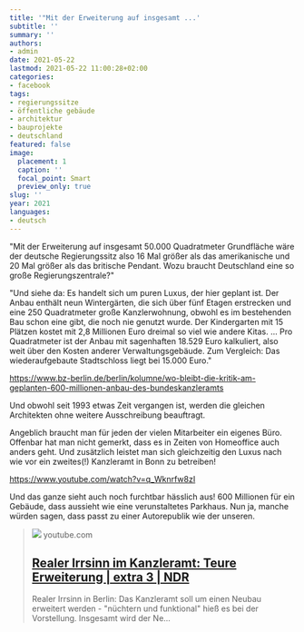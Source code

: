 ```yaml
---
title: '"Mit der Erweiterung auf insgesamt ...'
subtitle: ''
summary: ''
authors:
- admin
date: 2021-05-22
lastmod: 2021-05-22 11:00:28+02:00
categories:
- facebook
tags:
- regierungssitze
- öffentliche gebäude
- architektur
- bauprojekte
- deutschland
featured: false
image:
  placement: 1
  caption: ''
  focal_point: Smart
  preview_only: true
slug: ''
year: 2021
languages:
- deutsch
---
```


"Mit der Erweiterung auf insgesamt 50.000 Quadratmeter Grundfläche wäre der deutsche Regierungssitz also 16 Mal größer als das amerikanische und 20 Mal größer als das britische Pendant. Wozu braucht Deutschland eine so große Regierungszentrale?"

"Und siehe da: Es handelt sich um puren Luxus, der hier geplant ist. Der Anbau enthält neun Wintergärten, die sich über fünf Etagen erstrecken und eine 250 Quadratmeter große Kanzlerwohnung, obwohl es im bestehenden Bau schon eine gibt, die noch nie genutzt wurde. Der Kindergarten mit 15 Plätzen kostet mit 2,8 Millionen Euro dreimal so viel wie andere Kitas.
...
Pro Quadratmeter ist der Anbau mit sagenhaften 18.529 Euro kalkuliert, also weit über den Kosten anderer Verwaltungsgebäude. Zum Vergleich: Das wiederaufgebaute Stadtschloss liegt bei 15.000 Euro."

https://www.bz-berlin.de/berlin/kolumne/wo-bleibt-die-kritik-am-geplanten-600-millionen-anbau-des-bundeskanzleramts

Und obwohl seit 1993 etwas Zeit vergangen ist, werden die gleichen Architekten ohne weitere Ausschreibung beauftragt. 

Angeblich braucht man für jeden der vielen Mitarbeiter ein eigenes Büro. Offenbar hat man nicht gemerkt, dass es in Zeiten von Homeoffice auch anders geht. Und zusätzlich leistet man sich gleichzeitig den Luxus nach wie vor ein zweites(!) Kanzleramt in Bonn zu betreiben!

https://www.youtube.com/watch?v=q_Wknrfw8zI

Und das ganze sieht auch noch furchtbar hässlich aus! 600 Millionen für ein Gebäude, dass aussieht wie eine verunstaltetes Parkhaus. Nun ja, manche würden sagen, dass passt zu einer Autorepublik wie der unseren.
> [![](https://i.ytimg.com/vi/q_Wknrfw8zI/hqdefault.jpg)](https://www.youtube.com/watch?v=q_Wknrfw8zI)
> youtube.com
> ## [Realer Irrsinn im Kanzleramt: Teure Erweiterung | extra 3 | NDR](https://www.youtube.com/watch?v=q_Wknrfw8zI)
>
>Realer Irrsinn in Berlin: Das Kanzleramt soll um einen Neubau erweitert werden - "nüchtern und funktional" hieß es bei der Vorstellung. Insgesamt wird der Ne...